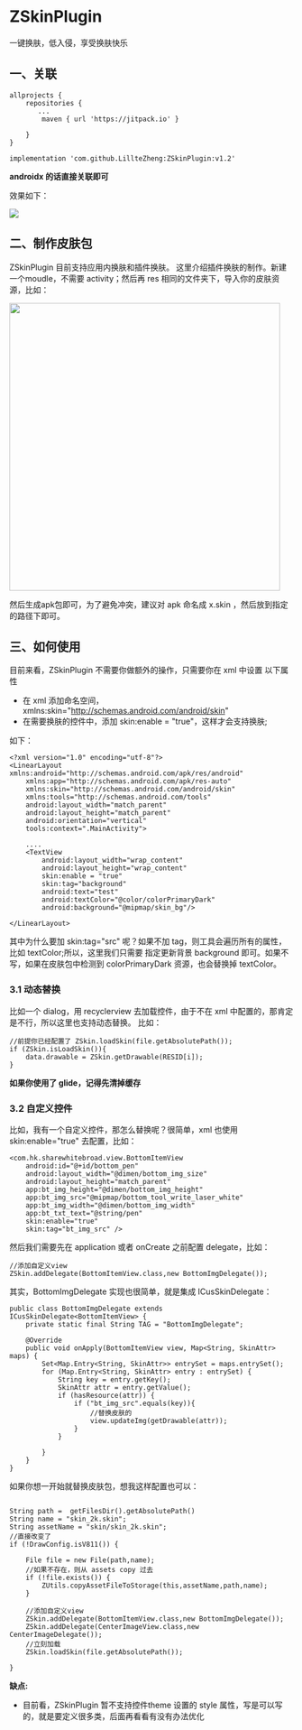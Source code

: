 # ZSkinPlugin
一键换肤，低入侵，享受换肤快乐

## 一、关联
```
allprojects {
    repositories {
       ...
        maven { url 'https://jitpack.io' }
        
    }
}
```
```
implementation 'com.github.LillteZheng:ZSkinPlugin:v1.2'
```


**androidx 的话直接关联即可**

效果如下：

![](https://github.com/LillteZheng/ZSkinPlugin/blob/master/app/pic/skin.gif)



## 二、制作皮肤包

ZSkinPlugin 目前支持应用内换肤和插件换肤。
这里介绍插件换肤的制作。新建一个moudle，不需要 activity；然后再 res 相同的文件夹下，导入你的皮肤资源，比如：


<img src="https://github.com/LillteZheng/ZSkinPlugin/blob/master/app/pic/skin.png"  width="480" height="510">

然后生成apk包即可，为了避免冲突，建议对 apk 命名成 x.skin ，然后放到指定的路径下即可。


## 三、如何使用
目前来看，ZSkinPlugin 不需要你做额外的操作，只需要你在 xml 中设置 以下属性

- 在 xml 添加命名空间，xmlns:skin="http://schemas.android.com/android/skin"
- 在需要换肤的控件中，添加 skin:enable = "true"，这样才会支持换肤;

如下：
```
<?xml version="1.0" encoding="utf-8"?>
<LinearLayout xmlns:android="http://schemas.android.com/apk/res/android"
    xmlns:app="http://schemas.android.com/apk/res-auto"
    xmlns:skin="http://schemas.android.com/android/skin"
    xmlns:tools="http://schemas.android.com/tools"
    android:layout_width="match_parent"
    android:layout_height="match_parent"
    android:orientation="vertical"
    tools:context=".MainActivity">

    ....
    <TextView
        android:layout_width="wrap_content"
        android:layout_height="wrap_content"
        skin:enable = "true"
        skin:tag="background"
        android:text="test"
        android:textColor="@color/colorPrimaryDark"
        android:background="@mipmap/skin_bg"/>

</LinearLayout>
```

其中为什么要加   skin:tag="src"  呢？如果不加 tag，则工具会遍历所有的属性，比如 textColor;所以，这里我们只需要
指定更新背景 background 即可。如果不写，如果在皮肤包中检测到 colorPrimaryDark 资源，也会替换掉  textColor。


### 3.1 动态替换

比如一个 dialog，用 recyclerview 去加载控件，由于不在 xml 中配置的，那肯定是不行，所以这里也支持动态替换。
比如：
```
//前提你已经配置了 ZSkin.loadSkin(file.getAbsolutePath());
if (ZSkin.isLoadSkin()){
    data.drawable = ZSkin.getDrawable(RESID[i]);
}
```

**如果你使用了 glide，记得先清掉缓存**

### 3.2 自定义控件

比如，我有一个自定义控件，那怎么替换呢？很简单，xml 也使用  skin:enable="true" 去配置，比如：

```
<com.hk.sharewhitebroad.view.BottomItemView
    android:id="@+id/bottom_pen"
    android:layout_width="@dimen/bottom_img_size"
    android:layout_height="match_parent"
    app:bt_img_height="@dimen/bottom_img_height"
    app:bt_img_src="@mipmap/bottom_tool_write_laser_white"
    app:bt_img_width="@dimen/bottom_img_width"
    app:bt_txt_text="@string/pen"
    skin:enable="true"
    skin:tag="bt_img_src" />

```
然后我们需要先在 application 或者 onCreate 之前配置 delegate，比如：

```
//添加自定义view
ZSkin.addDelegate(BottomItemView.class,new BottomImgDelegate());

```
其实，BottomImgDelegate 实现也很简单，就是集成 ICusSkinDelegate：

```
public class BottomImgDelegate extends ICusSkinDelegate<BottomItemView> {
    private static final String TAG = "BottomImgDelegate";
    
    @Override
    public void onApply(BottomItemView view, Map<String, SkinAttr> maps) {
        Set<Map.Entry<String, SkinAttr>> entrySet = maps.entrySet();
        for (Map.Entry<String, SkinAttr> entry : entrySet) {
            String key = entry.getKey();
            SkinAttr attr = entry.getValue();
            if (hasResource(attr)) {
                if ("bt_img_src".equals(key)){
                    //替换皮肤的
                    view.updateImg(getDrawable(attr));
                }
            }

        }
    }
}

```

如果你想一开始就替换皮肤包，想我这样配置也可以：
```

String path =  getFilesDir().getAbsolutePath()
String name = "skin_2k.skin";
String assetName = "skin/skin_2k.skin";
//直接改变了
if (!DrawConfig.isV811()) {

    File file = new File(path,name);
    //如果不存在，则从 assets copy 过去
    if (!file.exists()) {
        ZUtils.copyAssetFileToStorage(this,assetName,path,name);
    }

    //添加自定义view
    ZSkin.addDelegate(BottomItemView.class,new BottomImgDelegate());
    ZSkin.addDelegate(CenterImageView.class,new CenterImageDelegate());
    //立刻加载
    ZSkin.loadSkin(file.getAbsolutePath());

}
```

**缺点:**

-  目前看，ZSkinPlugin 暂不支持控件theme 设置的 style 属性，写是可以写的，就是要定义很多类，后面再看看有没有办法优化
